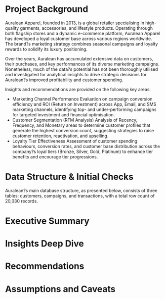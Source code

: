 # Project Background

Auralean Apparel, founded in 2013, is a global retailer specialising in high-quality garments, accessories, and lifestyle products. Operating through both flagship stores and a dynamic e-commerce platform, Auralean Apparel has developed a loyal customer base across various regions worldwide. The brand?s marketing strategy combines seasonal campaigns and loyalty rewards to solidify its luxury positioning.

Over the years, Auralean has accumulated extensive data on customers, their purchases, and key performances of its diverse marketing campaigns. Nonetheless, much of the data?s potential has not been thoroughly utilised and investigated for analytical insights to drive strategic decisions for Auralean?s improved profitability and customer spending.

Insights and recommendations are provided on the following key areas:

- Marketing Channel Performance
  Evaluation on campaign conversion efficiency and ROI (Return on Investment) across App, Email, and SMS marketing channels, identifying top- and under-performing campaigns for targeted investment and financial optimisation.
- Customer Segmentation (RFM Analysis)
  Analysis of Recency, Frequency, and Monetary areas to determine customer profiles that generate the highest conversion count, suggesting strategies to raise customer retention, reactivation, and upselling.
- Loyalty Tier Effectiveness
  Assessment of customer spending behaviours, conversion rates, and customer base distribution across the company?s loyal tiers (Bronze, Silver, Gold, Platinum) to enhance tier benefits and encourage tier progressions.

# Data Structure & Initial Checks

Auralean?s main database structure, as presented below, consists of three tables: customers, campaigns, and transactions, with a total row count of 20,030 records.



# Executive Summary

# Insights Deep Dive

# Recommendations

# Assumptions and Caveats
